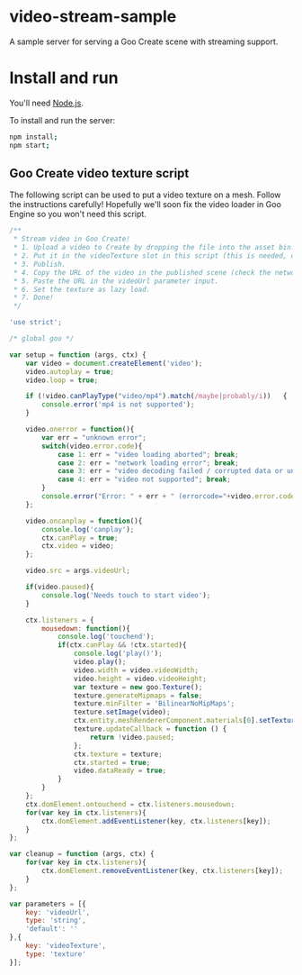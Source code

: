 # video-stream-sample

A sample server for serving a Goo Create scene with streaming support.

# Install and run

You'll need [Node.js](http://nodejs.org).

To install and run the server:

```sh
npm install;
npm start;
```

## Goo Create video texture script

The following script can be used to put a video texture on a mesh. Follow the instructions carefully! Hopefully we'll soon fix the video loader in Goo Engine so you won't need this script.

```js
/**
 * Stream video in Goo Create!
 * 1. Upload a video to Create by dropping the file into the asset bin.
 * 2. Put it in the videoTexture slot in this script (this is needed, otherwise the video file won't get published).
 * 3. Publish.
 * 4. Copy the URL of the video in the published scene (check the network panel in Chrome Devtools).
 * 5. Paste the URL in the videoUrl parameter input.
 * 6. Set the texture as lazy load.
 * 7. Done!
 */

'use strict';

/* global goo */

var setup = function (args, ctx) {
	var video = document.createElement('video');
	video.autoplay = true;
	video.loop = true;

	if (!video.canPlayType("video/mp4").match(/maybe|probably/i))	{
		console.error('mp4 is not supported');
	}

	video.onerror = function(){
		var err = "unknown error";
		switch(video.error.code){
			case 1: err = "video loading aborted"; break;
			case 2: err = "network loading error"; break;
			case 3: err = "video decoding failed / corrupted data or unsupported codec"; break;
			case 4: err = "video not supported"; break;
		}
		console.error("Error: " + err + " (errorcode="+video.error.code+")");
	};

	video.oncanplay = function(){
		console.log('canplay');
		ctx.canPlay = true;
		ctx.video = video;
	};

	video.src = args.videoUrl;

	if(video.paused){
		console.log('Needs touch to start video');
	}

	ctx.listeners = {
		mousedown: function(){
			console.log('touchend');
			if(ctx.canPlay && !ctx.started){
				console.log('play()');
				video.play();
				video.width = video.videoWidth;
				video.height = video.videoHeight;
				var texture = new goo.Texture();
				texture.generateMipmaps = false;
				texture.minFilter = 'BilinearNoMipMaps';
				texture.setImage(video);
				ctx.entity.meshRendererComponent.materials[0].setTexture('DIFFUSE_MAP', texture);
				texture.updateCallback = function () {
					return !video.paused;
				};
				ctx.texture = texture;
				ctx.started = true;
				video.dataReady = true;
			}
		}
	};
	ctx.domElement.ontouchend = ctx.listeners.mousedown;
	for(var key in ctx.listeners){
		ctx.domElement.addEventListener(key, ctx.listeners[key]);
	}
};

var cleanup = function (args, ctx) {
	for(var key in ctx.listeners){
		ctx.domElement.removeEventListener(key, ctx.listeners[key]);
	}
};

var parameters = [{
	key: 'videoUrl',
	type: 'string',
	'default': ''
},{
	key: 'videoTexture',
	type: 'texture'
}];
```